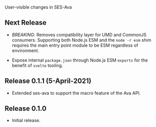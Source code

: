 User-visible changes in SES-Ava

## Next Release

- *BREAKING*: Removes compatibility layer for UMD and CommonJS consumers.
  Supporting both Node.js ESM and the `node -r esm` shim requires
  the main entry point module to be ESM regardless of environment.
* Expose internal `package.json` through Node.js ESM `exports` for the benefit
  of `svelte` tooling.

## Release 0.1.1 (5-April-2021)

- Extended ses-ava to support the macro feature of the Ava API.

## Release 0.1.0

- Initial release.
